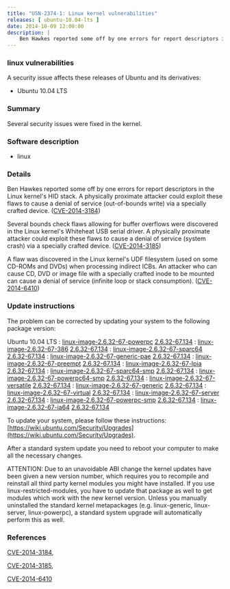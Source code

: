 ```yaml
---
title: "USN-2374-1: Linux kernel vulnerabilities"
releases: [ ubuntu-10.04-lts ]
date: 2014-10-09 12:00:00
description: |
    Ben Hawkes reported some off by one errors for report descriptors in the Linux kernel&#39;s HID stack. A physically proximate attacker could exploit these flaws to cause a denial of service (out-of-bounds write) via a specially crafted device. ([CVE-2014-3184](http://people.ubuntu.com/~ubuntu-security/cve/CVE-2014-3184))
--- 
```

 
### linux vulnerabilities

A security issue affects these releases of Ubuntu and its derivatives:

* Ubuntu 10.04 LTS

### Summary

Several security issues were fixed in the kernel. 

### Software description

* linux 

### Details

Ben Hawkes reported some off by one errors for report descriptors in the Linux kernel&#39;s HID stack. A physically proximate attacker could exploit these flaws to cause a denial of service (out-of-bounds write) via a specially crafted device. ([CVE-2014-3184](http://people.ubuntu.com/~ubuntu-security/cve/CVE-2014-3184))

Several bounds check flaws allowing for buffer overflows were discovered in the Linux kernel&#39;s Whiteheat USB serial driver. A physically proximate attacker could exploit these flaws to cause a denial of service (system crash) via a specially crafted device. ([CVE-2014-3185](http://people.ubuntu.com/~ubuntu-security/cve/CVE-2014-3185))

A flaw was discovered in the Linux kernel&#39;s UDF filesystem (used on some CD-ROMs and DVDs) when processing indirect ICBs. An attacker who can cause CD, DVD or image file with a specially crafted inode to be mounted can cause a denial of service (infinite loop or stack consumption). ([CVE-2014-6410](http://people.ubuntu.com/~ubuntu-security/cve/CVE-2014-6410)) 

### Update instructions

The problem can be corrected by updating your system to the following package version:

Ubuntu 10.04 LTS
 : [linux-image-2.6.32-67-powerpc](https://launchpad.net/ubuntu/+source/linux) <span> [2.6.32-67.134](https://launchpad.net/ubuntu/+source/linux/2.6.32-67.134) </span> 
 : [linux-image-2.6.32-67-386](https://launchpad.net/ubuntu/+source/linux) <span> [2.6.32-67.134](https://launchpad.net/ubuntu/+source/linux/2.6.32-67.134) </span> 
 : [linux-image-2.6.32-67-sparc64](https://launchpad.net/ubuntu/+source/linux) <span> [2.6.32-67.134](https://launchpad.net/ubuntu/+source/linux/2.6.32-67.134) </span> 
 : [linux-image-2.6.32-67-generic-pae](https://launchpad.net/ubuntu/+source/linux) <span> [2.6.32-67.134](https://launchpad.net/ubuntu/+source/linux/2.6.32-67.134) </span> 
 : [linux-image-2.6.32-67-preempt](https://launchpad.net/ubuntu/+source/linux) <span> [2.6.32-67.134](https://launchpad.net/ubuntu/+source/linux/2.6.32-67.134) </span> 
 : [linux-image-2.6.32-67-lpia](https://launchpad.net/ubuntu/+source/linux) <span> [2.6.32-67.134](https://launchpad.net/ubuntu/+source/linux/2.6.32-67.134) </span> 
 : [linux-image-2.6.32-67-sparc64-smp](https://launchpad.net/ubuntu/+source/linux) <span> [2.6.32-67.134](https://launchpad.net/ubuntu/+source/linux/2.6.32-67.134) </span> 
 : [linux-image-2.6.32-67-powerpc64-smp](https://launchpad.net/ubuntu/+source/linux) <span> [2.6.32-67.134](https://launchpad.net/ubuntu/+source/linux/2.6.32-67.134) </span> 
 : [linux-image-2.6.32-67-versatile](https://launchpad.net/ubuntu/+source/linux) <span> [2.6.32-67.134](https://launchpad.net/ubuntu/+source/linux/2.6.32-67.134) </span> 
 : [linux-image-2.6.32-67-generic](https://launchpad.net/ubuntu/+source/linux) <span> [2.6.32-67.134](https://launchpad.net/ubuntu/+source/linux/2.6.32-67.134) </span> 
 : [linux-image-2.6.32-67-virtual](https://launchpad.net/ubuntu/+source/linux) <span> [2.6.32-67.134](https://launchpad.net/ubuntu/+source/linux/2.6.32-67.134) </span> 
 : [linux-image-2.6.32-67-server](https://launchpad.net/ubuntu/+source/linux) <span> [2.6.32-67.134](https://launchpad.net/ubuntu/+source/linux/2.6.32-67.134) </span> 
 : [linux-image-2.6.32-67-powerpc-smp](https://launchpad.net/ubuntu/+source/linux) <span> [2.6.32-67.134](https://launchpad.net/ubuntu/+source/linux/2.6.32-67.134) </span> 
 : [linux-image-2.6.32-67-ia64](https://launchpad.net/ubuntu/+source/linux) <span> [2.6.32-67.134](https://launchpad.net/ubuntu/+source/linux/2.6.32-67.134) </span> 

To update your system, please follow these instructions: [https://wiki.ubuntu.com/Security/Upgrades](https://wiki.ubuntu.com/Security/Upgrades).

After a standard system update you need to reboot your computer to make all the necessary changes.

ATTENTION: Due to an unavoidable ABI change the kernel updates have been given a new version number, which requires you to recompile and reinstall all third party kernel modules you might have installed. If you use linux-restricted-modules, you have to update that package as well to get modules which work with the new kernel version. Unless you manually uninstalled the standard kernel metapackages (e.g. linux-generic, linux-server, linux-powerpc), a standard system upgrade will automatically perform this as well. 

### References

 [CVE-2014-3184](http://people.ubuntu.com/~ubuntu-security/cve/CVE-2014-3184), 

 [CVE-2014-3185](http://people.ubuntu.com/~ubuntu-security/cve/CVE-2014-3185), 

 [CVE-2014-6410](http://people.ubuntu.com/~ubuntu-security/cve/CVE-2014-6410)
 
